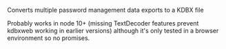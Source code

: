 Converts multiple password management data exports to a KDBX file

Probably works in node 10+ (missing TextDecoder features prevent kdbxweb working in earlier versions) although it's only tested in a browser environment so no promises.
